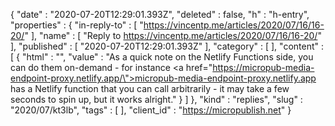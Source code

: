 {
  "date" : "2020-07-20T12:29:01.393Z",
  "deleted" : false,
  "h" : "h-entry",
  "properties" : {
    "in-reply-to" : [ "https://vincentp.me/articles/2020/07/16/16-20/" ],
    "name" : [ "Reply to https://vincentp.me/articles/2020/07/16/16-20/" ],
    "published" : [ "2020-07-20T12:29:01.393Z" ],
    "category" : [ ],
    "content" : [ {
      "html" : "",
      "value" : "As a quick note on the Netlify Functions side, you can do them on-demand - for instance <a href=\"https://micropub-media-endpoint-proxy.netlify.app/\">micropub-media-endpoint-proxy.netlify.app</a> has a Netlify function that you can call arbitrarily - it may take a few seconds to spin up, but it works alright."
    } ]
  },
  "kind" : "replies",
  "slug" : "2020/07/kt3lb",
  "tags" : [ ],
  "client_id" : "https://micropublish.net"
}
